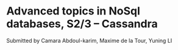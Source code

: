 # Advanced topics in NoSql databases, S2/3 – Cassandra
Submitted by
Camara Abdoul-karim, Maxime de la Tour, Yuning LI



